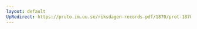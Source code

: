 ```yaml
---
layout: default
UpRedirect: https://pruto.im.uu.se/riksdagen-records-pdf/1870/prot-1870--ak--321/prot-1870--ak--321_060.pdf
---
```

